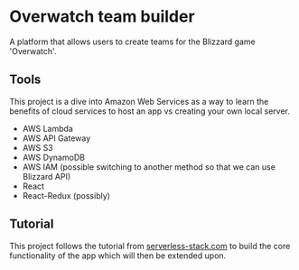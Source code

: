 # Overwatch team builder
A platform that allows users to create teams for the Blizzard game 'Overwatch'.

## Tools
This project is a dive into Amazon Web Services as a way to learn the benefits of cloud services to host an app vs creating your own local server. 
- AWS Lambda
- AWS API Gateway
- AWS S3
- AWS DynamoDB
- AWS IAM (possible switching to another method so that we can use Blizzard API)
- React
- React-Redux (possibly)

## Tutorial
This project follows the tutorial from [serverless-stack.com](https://serverless-stack.com) to build the core functionality of the app which will then be extended upon.